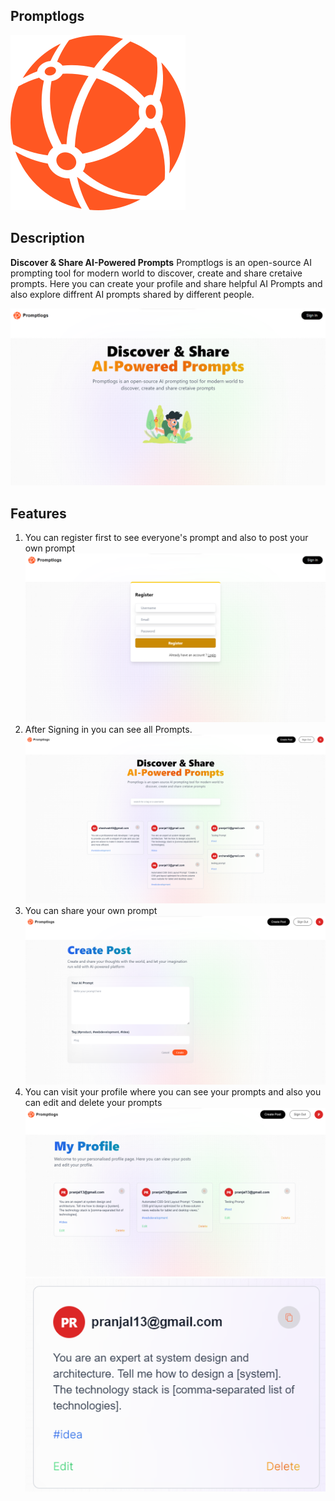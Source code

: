 ## Promptlogs
![PreviewImage](public/assets/images/logo.svg)

## Description
**Discover & Share AI-Powered Prompts**
Promptlogs is an open-source AI prompting tool for modern world to discover, create and share cretaive prompts.
Here you can create your profile and share helpful AI Prompts and also explore diffrent AI prompts shared by different people.

![Landing Page](public/assets/images/landing.png)


## Features
1. You can register first to see everyone's prompt and also to post your own prompt
  ![RegisterPage](public/assets/images/register.png)
2. After Signing in you can see all Prompts.
  ![AfterSignIn](public/assets/images/aftersignin.png)
3. You can share your own prompt
  ![CreatePrompt](public/assets/images/createprompt.png)
4. You can visit your profile where you can see your prompts and also you can edit and delete your prompts
  ![Profile](public/assets/images/profile.png)
  ![PromptCard](public/assets/images/promptcard.png)
